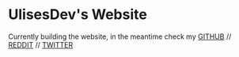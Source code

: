 # UlisesDev's Website

Currently building the website, in the meantime check my [GITHUB](github.com/ulisesdeveloper) // [REDDIT](reddit.com/user/ulisesdeveloper) // [TWITTER](x.com/ulisesdev)
